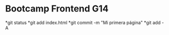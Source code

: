 # Bootcamp Frontend G14

*git status
*git add index.html
*git commit -m "Mi primera página"
*git add -A